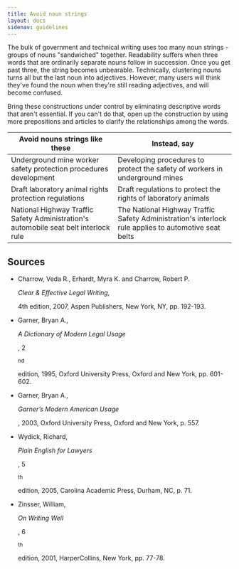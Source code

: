 ```yaml
---
title: Avoid noun strings
layout: docs
sidenav: guidelines
---
```


The bulk of government and technical writing uses too many noun strings - groups of nouns "sandwiched" together. Readability suffers when three words that are ordinarily separate nouns follow in succession. Once you get past three, the string becomes unbearable. Technically, clustering nouns turns all but the last noun into adjectives. However, many users will think they've found the noun when they're still reading adjectives, and will become confused.

Bring these constructions under control by eliminating descriptive words that aren't essential. If you can't do that, open up the construction by using more prepositions and articles to clarify the relationships among the words.

Avoid nouns strings like these                                                       | Instead, say
------------------------------------------------------------------------------------ | ----------------------------------------------------------------------------------------------------
Underground mine worker safety protection procedures development                     | Developing procedures to protect the safety of workers in underground mines
Draft laboratory animal rights protection regulations                                | Draft regulations to protect the rights of laboratory animals
National Highway Traffic Safety Administration's automobile seat belt interlock rule | The National Highway Traffic Safety Administration's interlock rule applies to automotive seat belts

## Sources

- Charrow, Veda R., Erhardt, Myra K. and Charrow, Robert P.

  <cite>Clear &amp; Effective Legal Writing,</cite>

  4th edition, 2007, Aspen Publishers, New York, NY, pp. 192-193.

- Garner, Bryan A.,

  <cite>A Dictionary of Modern Legal Usage</cite>

  , 2

  <sup>nd</sup>

  edition, 1995, Oxford University Press, Oxford and New York, pp. 601-602.

- Garner, Bryan A.,

  <cite>Garner’s Modern American Usage</cite>

  , 2003, Oxford University Press, Oxford and New York, p. 557.

- Wydick, Richard,

  <cite>Plain English for Lawyers</cite>

  , 5

  <sup>th</sup>

  edition, 2005, Carolina Academic Press, Durham, NC, p. 71.

- Zinsser, William,

  <cite>On Writing Well</cite>

  , 6

  <sup>th</sup>

  edition, 2001, HarperCollins, New York, pp. 77-78.
